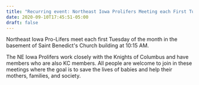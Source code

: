 ```yaml
---
title: "Recurring event: Northeast Iowa Prolifers Meeting each First Tuesday of the Month"
date: 2020-09-10T17:45:51-05:00
draft: false
---
```

Northeast Iowa Pro-Lifers meet each first Tuesday of the month in the basement of Saint Benedict's Church building at 10:15 AM.
<!--more-->
 The NE Iowa Prolifers work closely with the Knights of Columbus and have members who are also KC members. All people are welcome to join in these meetings where the goal is to save the lives of babies and help their mothers, families, and society.